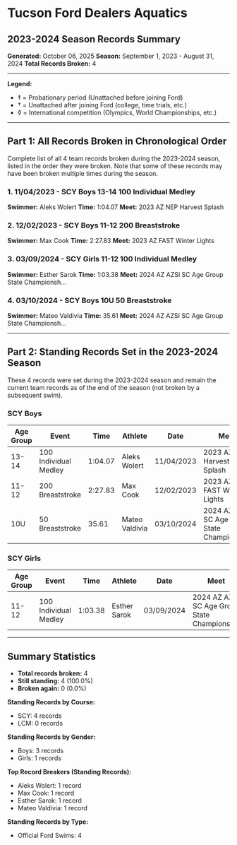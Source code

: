 # Tucson Ford Dealers Aquatics
## 2023-2024 Season Records Summary

**Generated:** October 06, 2025
**Season:** September 1, 2023 - August 31, 2024
**Total Records Broken:** 4

---

**Legend:**
- ‡ = Probationary period (Unattached before joining Ford)
- † = Unattached after joining Ford (college, time trials, etc.)
- ◊ = International competition (Olympics, World Championships, etc.)

---

## Part 1: All Records Broken in Chronological Order

Complete list of all 4 team records broken during the 2023-2024 season,
listed in the order they were broken. Note that some of these records may have
been broken multiple times during the season.

### 1. 11/04/2023 - SCY Boys 13-14 100 Individual Medley

**Swimmer:** Aleks Wolert
**Time:** 1:04.07
**Meet:** 2023 AZ NEP Harvest Splash

### 2. 12/02/2023 - SCY Boys 11-12 200 Breaststroke

**Swimmer:** Max Cook
**Time:** 2:27.83
**Meet:** 2023 AZ FAST Winter Lights

### 3. 03/09/2024 - SCY Girls 11-12 100 Individual Medley

**Swimmer:** Esther Sarok
**Time:** 1:03.38
**Meet:** 2024 AZ AZSI SC Age Group State Championsh...

### 4. 03/10/2024 - SCY Boys 10U 50 Breaststroke

**Swimmer:** Mateo Valdivia
**Time:** 35.61
**Meet:** 2024 AZ AZSI SC Age Group State Championsh...


---

## Part 2: Standing Records Set in the 2023-2024 Season

These 4 records were set during the 2023-2024 season and remain
the current team records as of the end of the season (not broken by a subsequent swim).

### SCY Boys

| Age Group | Event | Time | Athlete | Date | Meet |
|-----------|-------|------|---------|------|------|
| 13-14 | 100 Individual Medley | 1:04.07 | Aleks Wolert | 11/04/2023 | 2023 AZ NEP Harvest Splash |
| 11-12 | 200 Breaststroke | 2:27.83 | Max Cook | 12/02/2023 | 2023 AZ FAST Winter Lights |
| 10U | 50 Breaststroke | 35.61 | Mateo Valdivia | 03/10/2024 | 2024 AZ AZSI SC Age Group State Championsh... |

### SCY Girls

| Age Group | Event | Time | Athlete | Date | Meet |
|-----------|-------|------|---------|------|------|
| 11-12 | 100 Individual Medley | 1:03.38 | Esther Sarok | 03/09/2024 | 2024 AZ AZSI SC Age Group State Championsh... |


---

## Summary Statistics

- **Total records broken:** 4
- **Still standing:** 4 (100.0%)
- **Broken again:** 0 (0.0%)

**Standing Records by Course:**
- SCY: 4 records
- LCM: 0 records

**Standing Records by Gender:**
- Boys: 3 records
- Girls: 1 records

**Top Record Breakers (Standing Records):**
- Aleks Wolert: 1 record
- Max Cook: 1 record
- Esther Sarok: 1 record
- Mateo Valdivia: 1 record

**Standing Records by Type:**
- Official Ford Swims: 4

